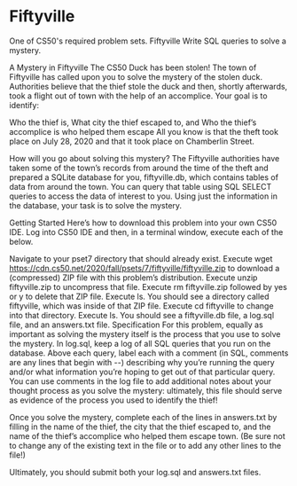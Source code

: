 # Fiftyville
One of CS50's required problem sets.
Fiftyville
Write SQL queries to solve a mystery.

A Mystery in Fiftyville
The CS50 Duck has been stolen! The town of Fiftyville has called upon you to solve the mystery of the stolen duck. Authorities believe that the thief stole the duck and then, shortly afterwards, took a flight out of town with the help of an accomplice. Your goal is to identify:

Who the thief is,
What city the thief escaped to, and
Who the thief’s accomplice is who helped them escape
All you know is that the theft took place on July 28, 2020 and that it took place on Chamberlin Street.

How will you go about solving this mystery? The Fiftyville authorities have taken some of the town’s records from around the time of the theft and prepared a SQLite database for you, fiftyville.db, which contains tables of data from around the town. You can query that table using SQL SELECT queries to access the data of interest to you. Using just the information in the database, your task is to solve the mystery.

Getting Started
Here’s how to download this problem into your own CS50 IDE. Log into CS50 IDE and then, in a terminal window, execute each of the below.

Navigate to your pset7 directory that should already exist.
Execute wget https://cdn.cs50.net/2020/fall/psets/7/fiftyville/fiftyville.zip to download a (compressed) ZIP file with this problem’s distribution.
Execute unzip fiftyville.zip to uncompress that file.
Execute rm fiftyville.zip followed by yes or y to delete that ZIP file.
Execute ls. You should see a directory called fiftyville, which was inside of that ZIP file.
Execute cd fiftyville to change into that directory.
Execute ls. You should see a fiftyville.db file, a log.sql file, and an answers.txt file.
Specification
For this problem, equally as important as solving the mystery itself is the process that you use to solve the mystery. In log.sql, keep a log of all SQL queries that you run on the database. Above each query, label each with a comment (in SQL, comments are any lines that begin with --) describing why you’re running the query and/or what information you’re hoping to get out of that particular query. You can use comments in the log file to add additional notes about your thought process as you solve the mystery: ultimately, this file should serve as evidence of the process you used to identify the thief!

Once you solve the mystery, complete each of the lines in answers.txt by filling in the name of the thief, the city that the thief escaped to, and the name of the thief’s accomplice who helped them escape town. (Be sure not to change any of the existing text in the file or to add any other lines to the file!)

Ultimately, you should submit both your log.sql and answers.txt files.
